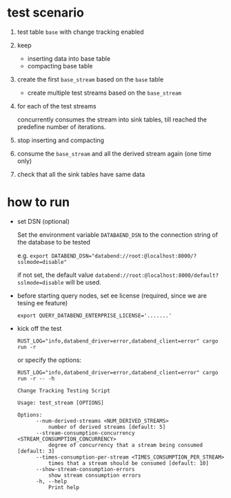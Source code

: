 # test scenario 

1. test table `base` with change tracking enabled
2. keep 
   - inserting data into base table
   - compacting base table
3. create the first `base_stream` based on the `base` table
   - create multiple test streams based on the `base_stream`
4. for each of the test streams 
   
     concurrently consumes the stream into sink tables, till reached the predefine number of iterations.

5. stop inserting and compacting

6. consume the `base_stream` and all the derived stream again (one time only)

5. check that all the sink tables have same data 


# how to run

- set DSN (optional)

  Set the environment variable `DATABAEND_DSN` to the connection string of the database to be tested

  e.g. `export DATABEND_DSN="databend://root:@localhost:8000/?sslmode=disable"`

  if not set, the default value `databend://root:@localhost:8000/default?sslmode=disable` will be used.

- before starting query nodes, set ee license (required, since we are tesing ee feature)

  `export QUERY_DATABEND_ENTERPRISE_LICENSE='.......'`


- kick off the test


   `RUST_LOG="info,databend_driver=error,databend_client=error" cargo run -r`

   or specify the options: 

   `RUST_LOG="info,databend_driver=error,databend_client=error" cargo run -r -- -h`

   ~~~
   Change Tracking Testing Script

   Usage: test_stream [OPTIONS]
   
   Options:
         --num-derived-streams <NUM_DERIVED_STREAMS>
             number of derived streams [default: 5]
         --stream-consumption-concurrency <STREAM_CONSUMPTION_CONCURRENCY>
             degree of concurrency that a stream being consumed [default: 3]
         --times-consumption-per-stream <TIMES_CONSUMPTION_PER_STREAM>
             times that a stream should be consumed [default: 10]
         --show-stream-consumption-errors
             show stream consumption errors
         -h, --help
             Print help
   ~~~

